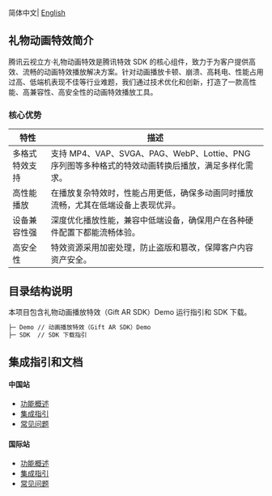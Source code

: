 

简体中文| [English](./README.md)

## 礼物动画特效简介

腾讯云视立方·礼物动画特效是腾讯特效 SDK 的核心组件，致力于为客户提供高效、流畅的动画特效播放解决方案。针对动画播放卡顿、崩溃、高耗电、性能占用过高、低端机表现不佳等行业难题，我们通过技术优化和创新，打造了一款高性能、高兼容性、高安全性的动画特效播放工具。

### 核心优势

| 特性           | 描述                                                         |
| -------------- | ------------------------------------------------------------ |
| 多格式特效支持 | 支持 MP4、VAP、SVGA、PAG、WebP、Lottie、PNG 序列图等多种格式的特效动画转换后播放，满足多样化需求。 |
| 高性能播放     | 在播放复杂特效时，性能占用更低，确保多动画同时播放流畅，尤其在低端设备上表现优异。 |
| 设备兼容性强   | 深度优化播放性能，兼容中低端设备，确保用户在各种硬件配置下都能流畅体验。 |
| 高安全性       | 特效资源采用加密处理，防止盗版和篡改，保障客户内容资产安全。 |

## 目录结构说明

本项目包含礼物动画播放特效（Gift AR SDK）Demo 运行指引和 SDK 下载。

```xml
├─ Demo // 动画播放特效（Gift AR SDK）Demo 
├─ SDK  // SDK 下载指引
```

## 集成指引和文档

#### 中国站

- [功能概述](https://cloud.tencent.com/document/product/616/115992)
- [集成指引](https://cloud.tencent.com/document/product/616/116469)
- [常见问题](https://cloud.tencent.com/document/product/616/116481)

#### 国际站

- [功能概述]()
- [集成指引]()
- [常见问题]()


